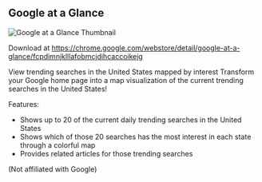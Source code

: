 ## Google at a Glance

![Google at a Glance Thumbnail](https://github.com/emil-velasquez/Google-at-a-Glance/blob/master/GoogleAtAGlanceGithubPic.png)

Download at https://chrome.google.com/webstore/detail/google-at-a-glance/fcpdimnjklllafobmcjdihcaccoikejg

View trending searches in the United States mapped by interest
Transform your Google home page into a map visualization of the current trending searches in the United States!

Features:
- Shows up to 20 of the current daily trending searches in the United States
- Shows which of those 20 searches has the most interest in each state through a colorful map
- Provides related articles for those trending searches

(Not affiliated with Google)
